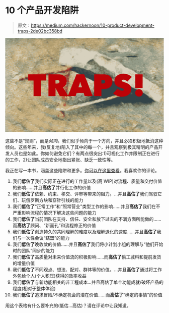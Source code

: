 # 10 个产品开发陷阱

> 原文：<https://medium.com/hackernoon/10-product-development-traps-2de02bc358bd>

![](img/d69c13b2a012cc95cd2d9ac254183d9d.png)

这些不是“规则”，而是*倾向*。我们似乎倾向于一个方向，并且必须积极地抵消这种倾向。这些年来，我(反复地)陷入了其中的每一个，并且观察到极其精明的产品开发人员也是如此。你如何避免它们？有两点很突出:1)可视化工作并限制正在进行的工作，2)让团队成员安全地指出紧张、缺乏一致性等。

我正在写一本书，涵盖这些陷阱和更多。[你可以在这里查看](https://docs.google.com/document/d/1oNIcstoV0wbEeOBITIG5XP1lbbugaNj7AfoIe0zI7Ss/edit?usp=sharing)。我喜欢你的评论。

1.  我们**低估了**我们实际正在进行的工作量以及(高 WIP)对流程、质量和交付价值的影响……并且**高估了**并行化工作的价值
2.  我们**低估了**依赖、约束、移交、评审等带来的阻力。…并且**高估了**我们驾驭它们、玩俄罗斯方块和穿针引线的能力
3.  我们**低估了**“正常工作”和“照常营业”类型工作的影响……并且**高估了**我们在不严重影响流程的情况下解决这些问题的能力
4.  我们**低估了**当前团队在支持、信任、安全和放下过去的不满方面所能做的……而**高估了**顾问、“新面孔”和流程修正的价值
5.  我们**低估了**创造持久的共同理解的难度以及理解退化的速度……并且**高估了**我们与一次性会议“结盟”的能力
6.  我们**低估了**晚收敛的价值……并且**高估了**我们将小计划小组的理解与“他们开始时的团队”同步的能力
7.  我们**低估了**高质量对未来价值流的积极影响……而**高估了**偷工减料和提前发货的增量价值
8.  我们**低估了**不同观点、想法、配对、群体等的价值。…并且**高估了**通过将工作外包给个人(个人积压)获得的效率收益
9.  我们**低估了**与新功能相关的非工程成本…并且高估了单个功能成就/破坏产品的程度(相对于整体体验)
10.  我们**低估了**追求冒险/不确定机会的潜在价值……而**高估了**“确定的事情”的价值

用这个表格有什么要补充的(低估…高估)？请在评论中让我知道。